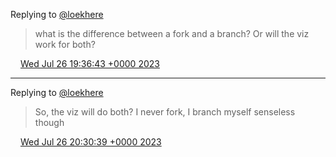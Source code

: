 Replying to [@loekhere](https://twitter.com/loekhere/status/1684224914792890368)

> what is the difference between a fork and a branch? Or will the viz work for both?

<img src="../../media/tweet.ico" width="12" /> [Wed Jul 26 19:36:43 +0000 2023](https://twitter.com/DromerDenker/status/1684286645112037377)

----

Replying to [@loekhere](https://twitter.com/loekhere/status/1684292680132558848)

> So, the viz will do both? I never fork, I branch myself senseless though

<img src="../../media/tweet.ico" width="12" /> [Wed Jul 26 20:30:39 +0000 2023](https://twitter.com/DromerDenker/status/1684300216789352452)
